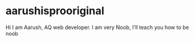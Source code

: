 # aarushisprooriginal
Hi I am Aarush, AQ web developer.
I am very Noob, I'll teach you how to be noob
